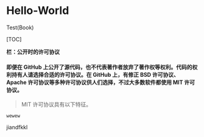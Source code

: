 # Hello-World
Test(Book)

[TOC]

**栏：公开时的许可协议**
#### 即便在 GitHub 上公开了源代码，也不代表著作者放弃了著作权等权利。代码的权利持有人请选择合适的许可协议。在 GitHub 上，有修正 BSD 许可协议、Apache 许可协议等多种许可协议供人们选择，不过大多数软件都使用 MIT 许可协议。
> MIT 许可协议具有以下特征。

`wewew`

  jiandfkkl
  
